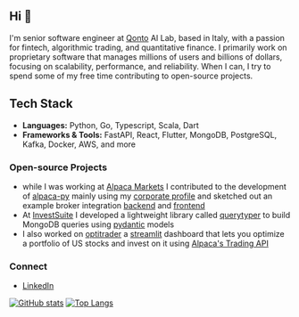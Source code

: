 ## Hi 👋

I'm senior software engineer at [Qonto](https://qonto.com/) AI Lab, based in Italy, with a passion for fintech, algorithmic trading, and quantitative finance.
I primarily work on proprietary software that manages millions of users and billions of dollars, focusing on scalability, performance, and reliability.
When I can, I try to spend some of my free time contributing to open-source projects.

## Tech Stack
- **Languages:** Python, Go, Typescript, Scala, Dart
- **Frameworks & Tools:** FastAPI, React, Flutter, MongoDB, PostgreSQL, Kafka, Docker, AWS, and more

### Open-source Projects 
- while I was working at [Alpaca Markets](https://alpaca.markets/) I contributed to the development of [alpaca-py](https://alpaca.markets/sdks/python/) mainly using my [corporate profile](https://github.com/alessiocastrica?tab=overview&from=2023-12-01&to=2023-12-31) and sketched out an example broker integration [backend](https://github.com/Ale-Cas/alpaca-partner-backend) and [frontend](https://github.com/Ale-Cas/alpaca-broker-react)
- At [InvestSuite](https://www.investsuite.com/) I developed a lightweight library called [querytyper](https://github.com/investsuite/querytyper) to build MongoDB queries using [pydantic](https://github.com/pydantic/pydantic) models
- I also worked on [optitrader](https://github.com/Ale-Cas/optitrader) a [streamlit](https://streamlit.io/) dashboard that lets you optimize a portfolio of US stocks and invest on it using [Alpaca's Trading API](https://alpaca.markets/algotrading)

### Connect
- [LinkedIn](https://www.linkedin.com/in/alessio-castrica-784086151/)

[![GitHub stats](https://github-readme-stats.vercel.app/api?username=Ale-Cas&theme=dark&hide_border=true&hide_title=true&include_all_commits=true&rank_icon=github)](https://github.com/anuraghazra/github-readme-stats)
[![Top Langs](https://github-readme-stats.vercel.app/api/top-langs/?username=Ale-Cas&theme=dark&hide_border=true&layout=compact&hide=html&exclude_repo=MasterDataAnalytics)](https://github.com/anuraghazra/github-readme-stats)
